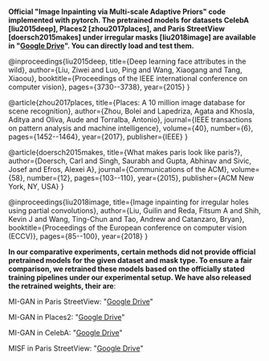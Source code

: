 **Official "Image Inpainting via Multi-scale Adaptive Priors" code implemented with pytorch.
The pretrained models for datasets CelebA [liu2015deep], Places2 [zhou2017places], and Paris StreetView [doersch2015makes] under irregular masks [liu2018image] are available in "[Google Drive](https://drive.google.com/drive/folders/1cZ2E5uzGqDp5X0ICphewGVbP4kwMlsxj?usp=sharing)". You can directly load and test them.**

@inproceedings{liu2015deep,
  title={Deep learning face attributes in the wild},
  author={Liu, Ziwei and Luo, Ping and Wang, Xiaogang and Tang, Xiaoou},
  booktitle={Proceedings of the IEEE international conference on computer vision},
  pages={3730--3738},
  year={2015}
}

@article{zhou2017places,
  title={Places: A 10 million image database for scene recognition},
  author={Zhou, Bolei and Lapedriza, Agata and Khosla, Aditya and Oliva, Aude and Torralba, Antonio},
  journal={IEEE transactions on pattern analysis and machine intelligence},
  volume={40},
  number={6},
  pages={1452--1464},
  year={2017},
  publisher={IEEE}
}

@article{doersch2015makes,
  title={What makes paris look like paris?},
  author={Doersch, Carl and Singh, Saurabh and Gupta, Abhinav and Sivic, Josef and Efros, Alexei A},
  journal={Communications of the ACM},
  volume={58},
  number={12},
  pages={103--110},
  year={2015},
  publisher={ACM New York, NY, USA}
}

@inproceedings{liu2018image,
  title={Image inpainting for irregular holes using partial convolutions},
  author={Liu, Guilin and Reda, Fitsum A and Shih, Kevin J and Wang, Ting-Chun and Tao, Andrew and Catanzaro, Bryan},
  booktitle={Proceedings of the European conference on computer vision (ECCV)},
  pages={85--100},
  year={2018}
}

**In our comparative experiments, certain methods did not provide official pretrained models for the given dataset and mask type. To ensure a fair comparison, we retrained these models based on the officially stated training pipelines under our experimental setup. We have also released the retrained weights, their are**: 

MI-GAN in Paris StreetView: "[Google Drive]([https://drive.google.com/drive/folders/1cZ2E5uzGqDp5X0ICphewGVbP4kwMlsxj?usp=sharing](https://drive.google.com/drive/folders/1o9BkRxIEFfrkP2cCAqA2qPHD_02XmBvP))"

MI-GAN in Places2: "[Google Drive]([https://drive.google.com/drive/folders/1cZ2E5uzGqDp5X0ICphewGVbP4kwMlsxj?usp=sharing](https://drive.google.com/drive/folders/1o9BkRxIEFfrkP2cCAqA2qPHD_02XmBvP))"

MI-GAN in CelebA: "[Google Drive]([https://drive.google.com/drive/folders/1cZ2E5uzGqDp5X0ICphewGVbP4kwMlsxj?usp=sharing](https://drive.google.com/drive/folders/1o9BkRxIEFfrkP2cCAqA2qPHD_02XmBvP))"

MISF in Paris StreetView: "[Google Drive]([https://drive.google.com/drive/folders/1cZ2E5uzGqDp5X0ICphewGVbP4kwMlsxj?usp=sharing](https://drive.google.com/drive/folders/1o9BkRxIEFfrkP2cCAqA2qPHD_02XmBvP))"

